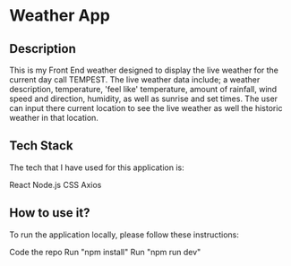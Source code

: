 # Weather App

## Description

This is my Front End weather designed to display the live weather for the current day call TEMPEST.
The live weather data include; a weather description, temperature, 'feel like' temperature, amount of rainfall, wind speed and direction, humidity, as well as sunrise and set times.
The user can input there current location to see the live weather as well the historic weather in that location.

## Tech Stack

The tech that I have used for this application is:

React
Node.js
CSS
Axios

## How to use it?

To run the application locally, please follow these instructions:

Code the repo
Run "npm install"
Run "npm run dev"

